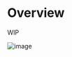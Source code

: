 # Overview

WIP

![image](https://github.com/user-attachments/assets/267d216b-e548-44a1-b44d-d54e5a36fca0)
